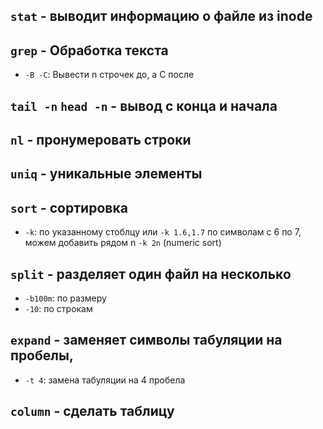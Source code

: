 ## ```stat``` - выводит информацию о файле из inode

## ```grep``` - Обработка текста
  - ```-B -C```: Вывести n строчек до, а C после

## ```tail -n``` ```head -n``` - вывод с конца и начала

## ```nl``` - пронумеровать строки

## ```uniq``` - уникальные элементы

## ```sort``` - сортировка
  - ```-k```: по указанному стоблцу или ```-k 1.6,1.7``` по символам с 6 по 7, можем добавить рядом n ```-k 2n``` (numeric sort)

## ```split``` - разделяет один файл на несколько
  - ```-b100m```: по размеру
  - ```-10```: по строкам

## ```expand``` - заменяет символы табуляции на пробелы,
  - ```-t 4```: замена табуляции на 4 пробела

## ```column``` - cделать таблицу
